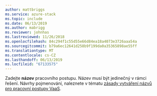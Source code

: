 ```yaml
---
author: mattbriggs
ms.service: azure-stack
ms.topic: include
ms.date: 06/13/2019
ms.author: mabrigg
ms.reviewer: johnhas
ms.lastreviewed: 11/26/2018
ms.openlocfilehash: 84c294f1c55d55e66d84ea18a4073e3726aaa54a
ms.sourcegitcommit: b79a6ec12641d258b9f199da0a35365898ae55ff
ms.translationtype: MT
ms.contentlocale: cs-CZ
ms.lasthandoff: 06/13/2019
ms.locfileid: "67133575"
---
```

Zadejte **název** pracovního postupu. Název musí být jedinečný v rámci řešení. Návrhy pojmenování, naleznete v tématu [zásady vytváření názvů pro pracovní postupy VaaS](../azure-stack-vaas-best-practice.md#naming-convention-for-vaas-workflows).